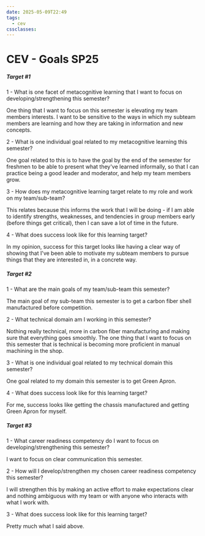 ```yaml
---
date: 2025-05-09T22:49
tags:
  - cev
cssclasses:
---
```

# CEV - Goals SP25

##### Target \#1

1 - What is one facet of metacognitive learning that I want to focus on developing/strengthening this semester?

One thing that I want to focus on this semester is elevating my team members interests. I want to be sensitive to the ways in which my subteam members are learning and how they are taking in information and new concepts.

2 - What is one individual goal related to my metacognitive learning this semester?

One goal related to this is to have the goal by the end of the semester for freshmen to be able to present what they've learned informally, so that I can practice being a good leader and moderator, and help my team members grow.

3 - How does my metacognitive learning target relate to my role and work on my team/sub-team?

This relates because this informs the work that I will be doing - if I am able to identify strengths, weaknesses, and tendencies in group members early (before things get critical), then I can save a lot of time in the future.

4 - What does success look like for this learning target?

In my opinion, success for this target looks like having a clear way of showing that I've been able to motivate my subteam members to pursue things that they are interested in, in a concrete way.

##### Target \#2 

1 - What are the main goals of my team/sub-team this semester?

The main goal of my sub-team this semester is to get a carbon fiber shell manufactured before competition.

2 - What technical domain am I working in this semester?

Nothing really technical, more in carbon fiber manufacturing and making sure that everything goes smoothly. The one thing that I want to focus on this semester that is technical is becoming more proficient in manual machining in the shop.

3 - What is one individual goal related to my technical domain this semester?

One goal related to my domain this semester is to get Green Apron.

4 - What does success look like for this learning target?

For me, success looks like getting the chassis manufactured and getting Green Apron for myself.

##### Target \#3

1 - What career readiness competency do I want to focus on developing/strengthening this semester?

I want to focus on clear communication this semester.

2 - How will I develop/strengthen my chosen career readiness competency this semester?

I will strengthen this by making an active effort to make expectations clear and nothing ambiguous with my team or with anyone who interacts with what I work with.

3 - What does success look like for this learning target?

Pretty much what I said above.


